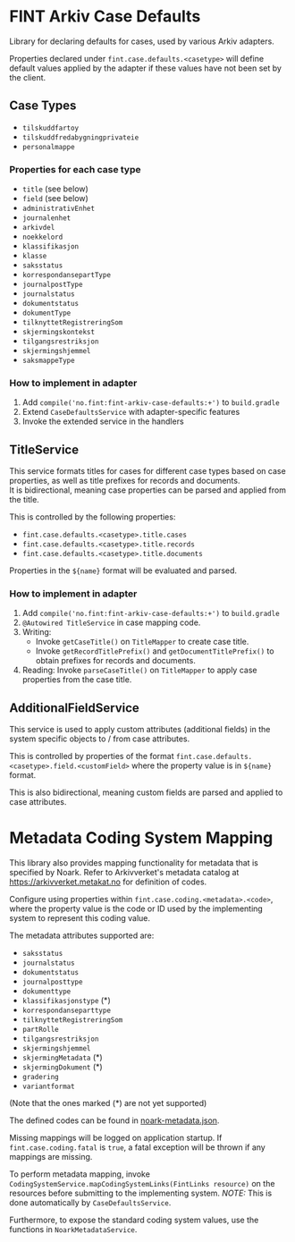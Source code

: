 # FINT Arkiv Case Defaults

Library for declaring defaults for cases, used by various Arkiv adapters.

Properties declared under `fint.case.defaults.<casetype>` will define default values
applied by the adapter if these values have not been set by the client.

## Case Types

- `tilskuddfartoy`
- `tilskuddfredabygningprivateie`
- `personalmappe`

### Properties for each case type

- `title` (see below)
- `field` (see below)
- `administrativEnhet`
- `journalenhet`
- `arkivdel`
- `noekkelord`
- `klassifikasjon`
- `klasse`
- `saksstatus`
- `korrespondansepartType`
- `journalpostType`
- `journalstatus`
- `dokumentstatus`
- `dokumentType`
- `tilknyttetRegistreringSom`
- `skjermingskontekst`
- `tilgangsrestriksjon`
- `skjermingshjemmel`
- `saksmappeType`

### How to implement in adapter

1. Add `compile('no.fint:fint-arkiv-case-defaults:+')` to `build.gradle`
2. Extend `CaseDefaultsService` with adapter-specific features
3. Invoke the extended service in the handlers

## TitleService

This service formats titles for cases for different case types based on case properties, as well as title prefixes
for records and documents.  
It is bidirectional, meaning case properties can be parsed and applied from the title.

This is controlled by the following properties:
- `fint.case.defaults.<casetype>.title.cases`
- `fint.case.defaults.<casetype>.title.records`
- `fint.case.defaults.<casetype>.title.documents`
 
Properties in the `${name}` format will be evaluated and parsed.

### How to implement in adapter

1. Add `compile('no.fint:fint-arkiv-case-defaults:+')` to `build.gradle`
2. `@Autowired TitleService` in case mapping code.
3. Writing: 
   - Invoke `getCaseTitle()` on `TitleMapper` to create case title.
   - Invoke `getRecordTitlePrefix()` and `getDocumentTitlePrefix()` to obtain prefixes for records and documents. 
4. Reading: Invoke `parseCaseTitle()` on `TitleMapper` to apply case properties from the case title.

## AdditionalFieldService

This service is used to apply custom attributes (additional fields) in the system specific objects
to / from case attributes.

This is controlled by properties of the format `fint.case.defaults.<casetype>.field.<customField>` where
the property value is in `${name}` format.

This is also bidirectional, meaning custom fields are parsed and applied to case attributes.

# Metadata Coding System Mapping

This library also provides mapping functionality for metadata that is specified by Noark.  Refer to Arkivverket's 
metadata catalog at https://arkivverket.metakat.no for definition of codes. 

Configure using properties within `fint.case.coding.<metadata>.<code>`, where the property value is the code or ID used
by the implementing system to represent this coding value.

The metadata attributes supported are:

- `saksstatus`
- `journalstatus`
- `dokumentstatus`
- `journalposttype`
- `dokumenttype`
- `klassifikasjonstype` (*)
- `korrespondanseparttype`
- `tilknyttetRegistreringSom`
- `partRolle`
- `tilgangsrestriksjon`
- `skjermingshjemmel`
- `skjermingMetadata` (*)
- `skjermingDokument` (*)
- `gradering`
- `variantformat`

(Note that the ones marked (*) are not yet supported)

The defined codes can be found in [noark-metadata.json](src/main/resources/noark-metadata.json).

Missing mappings will be logged on application startup.  If `fint.case.coding.fatal` is `true`, a fatal exception will 
be thrown if any mappings are missing.

To perform metadata mapping, invoke `CodingSystemService.mapCodingSystemLinks(FintLinks resource)` on the resources
before submitting to the implementing system.
*NOTE:* This is done automatically by `CaseDefaultsService`.

Furthermore, to expose the standard coding system values, use the functions in `NoarkMetadataService`.
